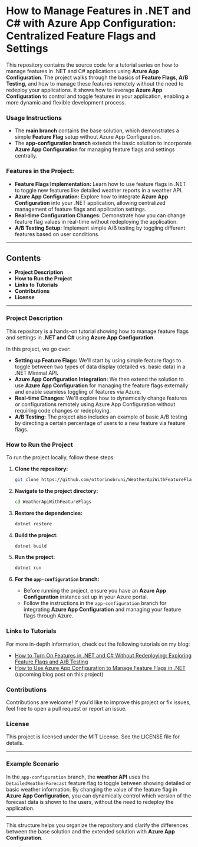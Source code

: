 # How to Manage Features in .NET and C# with Azure App Configuration: Centralized Feature Flags and Settings

This repository contains the source code for a tutorial series on how to manage features in .NET and C# applications using **Azure App Configuration**. The project walks through the basics of **Feature Flags**, **A/B Testing**, and how to manage these features remotely without the need to redeploy your applications. It shows how to leverage **Azure App Configuration** to control and toggle features in your application, enabling a more dynamic and flexible development process.

### Usage Instructions
- The **main branch** contains the base solution, which demonstrates a simple **Feature Flag** setup without Azure App Configuration.
- The **app-configuration branch** extends the basic solution to incorporate **Azure App Configuration** for managing feature flags and settings centrally.

### Features in the Project:
- **Feature Flags Implementation:** Learn how to use feature flags in .NET to toggle new features like detailed weather reports in a weather API.
- **Azure App Configuration:** Explore how to integrate **Azure App Configuration** into your .NET application, allowing centralized management of feature flags and application settings.
- **Real-time Configuration Changes:** Demonstrate how you can change feature flag values in real-time without redeploying the application.
- **A/B Testing Setup:** Implement simple A/B testing by toggling different features based on user conditions.

---

## Contents

- **Project Description**  
- **How to Run the Project**  
- **Links to Tutorials**  
- **Contributions**  
- **License**

---

### Project Description
This repository is a hands-on tutorial showing how to manage feature flags and settings in **.NET and C#** using **Azure App Configuration**. 

In this project, we go over:
- **Setting up Feature Flags:** We'll start by using simple feature flags to toggle between two types of data display (detailed vs. basic data) in a .NET Minimal API.
- **Azure App Configuration Integration:** We then extend the solution to use **Azure App Configuration** for managing the feature flags externally and enable seamless toggling of features via Azure.
- **Real-time Changes:** We'll explore how to dynamically change features or configurations remotely using Azure App Configuration without requiring code changes or redeploying.
- **A/B Testing:** The project also includes an example of basic A/B testing by directing a certain percentage of users to a new feature via feature flags.

### How to Run the Project
To run the project locally, follow these steps:

1. **Clone the repository:**
   ```bash
   git clone https://github.com/ottorinobruni/WeatherApiWithFeatureFlags.git
   ```

2. **Navigate to the project directory:**
   ```bash
   cd WeatherApiWithFeatureFlags
   ```

3. **Restore the dependencies:**
   ```bash
   dotnet restore
   ```

4. **Build the project:**
   ```bash
   dotnet build
   ```

5. **Run the project:**
   ```bash
   dotnet run
   ```

6. **For the `app-configuration` branch:**
   - Before running the project, ensure you have an **Azure App Configuration** instance set up in your Azure portal.
   - Follow the instructions in the `app-configuration` branch for integrating **Azure App Configuration** and managing your feature flags through Azure.

### Links to Tutorials
For more in-depth information, check out the following tutorials on my blog:

- [How to Turn On Features in .NET and C# Without Redeploying: Exploring Feature Flags and A/B Testing](https://www.ottorinobruni.com/how-to-turn-on-features-in-dotnet-and-csharp-without-redeploying-exploring-feature-flags-and-ab-testing/)
- [How to Use Azure App Configuration to Manage Feature Flags in .NET](#) (upcoming blog post on this project)

### Contributions
Contributions are welcome! If you'd like to improve this project or fix issues, feel free to open a pull request or report an issue.

### License
This project is licensed under the MIT License. See the LICENSE file for details.

---

### Example Scenario

In the `app-configuration` branch, the **weather API** uses the `DetailedWeatherForecast` feature flag to toggle between showing detailed or basic weather information. By changing the value of the feature flag in **Azure App Configuration**, you can dynamically control which version of the forecast data is shown to the users, without the need to redeploy the application.

---

This structure helps you organize the repository and clarify the differences between the base solution and the extended solution with **Azure App Configuration**.
